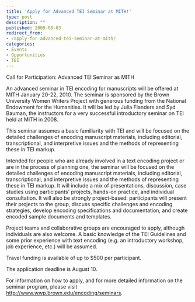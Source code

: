 ```yaml
---
title: 'Apply for Advanced TEI Seminar at MITH!'
type: post
description: ""
published: 2009-08-03
redirect_from: 
- /apply-for-advanced-tei-seminar-at-mith/
categories:
- Events
- Opportunities
- TEI
---
```

Call for Participation: Advanced TEI Seminar as MITH

An advanced seminar in TEI encoding for manuscripts will be offered at MITH January 20-22, 2010. The seminar is sponsored by the Brown University Women Writers Project with generous funding from the National Endowment for the Humanities. It will be led by Julia Flanders and Syd Bauman, the instructors for a very successful introductory seminar on TEI held at MITH in 2008.

This seminar assumes a basic familiarity with TEI and will be focused on the detailed challenges of encoding manuscript materials, including editorial, transcriptional, and interpretive issues and the methods of representing these in TEI markup.

Intended for people who are already involved in a text encoding project or are in the process of planning one, the seminar will be focused on the detailed challenges of encoding manuscript materials, including editorial, transcriptional, and interpretive issues and the methods of representing these in TEI markup. It will include a mix of presentations, discussion, case studies using participants' projects, hands-on practice, and individual consultation. It will also be strongly project-based: participants will present their projects to the group, discuss specific challenges and encoding strategies, develop encoding specifications and documentation, and create encoded sample documents and templates.

Project teams and collaborative groups are encouraged to apply, although individuals are also welcome. A basic knowledge of the TEI Guidelines and some prior experience with text encoding (e.g. an introductory workshop, job experience, etc.) will be assumed.

Travel funding is available of up to \$500 per participant.

The application deadline is August 10.

For information on how to apply, and for more detailed information on the seminar program, please visit http://www.wwp.brown.edu/encoding/seminars.
